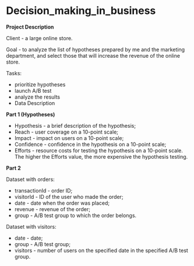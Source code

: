 # Decision_making_in_business
**Project Description**

Client - a large online store.

Goal - to analyze the list of hypotheses prepared by me and the marketing department, and select those that will increase the revenue of the online store.

Tasks:
- prioritize hypotheses
- launch A/B test
- analyze the results
- Data Description

**Part 1 (Hypotheses)**

- Hypothesis - a brief description of the hypothesis;
- Reach - user coverage on a 10-point scale;
- Impact - impact on users on a 10-point scale;
- Confidence - confidence in the hypothesis on a 10-point scale;
- Efforts - resource costs for testing the hypothesis on a 10-point scale. The higher the Efforts value, the more expensive the hypothesis testing.

**Part 2**

Dataset with orders:
- transactionId - order ID;
- visitorId - ID of the user who made the order;
- date - date when the order was placed;
- revenue - revenue of the order;
- group - A/B test group to which the order belongs.

Dataset with visitors:
- date - date;
- group - A/B test group;
- visitors - number of users on the specified date in the specified A/B test group.
